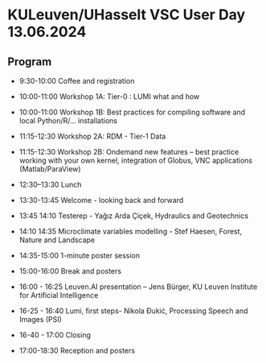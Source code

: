 # KULeuven/UHasselt VSC User Day 13.06.2024

## Program

* 9:30-10:00 Coffee and registration

* 10:00-11:00 Workshop 1A: Tier-0 : LUMI what and how 

* 10:00-11:00 Workshop 1B: Best practices for compiling software and local Python/R/… installations

* 11:15-12:30 Workshop 2A: RDM - Tier-1 Data

* 11:15-12:30 Workshop 2B: Ondemand new features – best practice working with your own kernel, integration of Globus, VNC applications (Matlab/ParaView)

* 12:30–13:30 Lunch

* 13:30-13:45 Welcome - looking back and forward

* 13:45 14:10 Testerep - Yağız Arda Çiçek, Hydraulics and Geotechnics

* 14:10 14:35 Microclimate variables modelling - Stef Haesen, Forest, Nature and Landscape

* 14:35-15:00 1-minute poster session

* 15:00-16:00 Break and posters

* 16:00 - 16:25 Leuven.AI presentation – Jens Bürger, KU Leuven Institute for Artificial Intelligence

* 16-25 - 16:40 Lumi, first steps- Nikola Đukić, Processing Speech and Images (PSI)

* 16-40 - 17:00 Closing

* 17:00-18:30 Reception and posters

